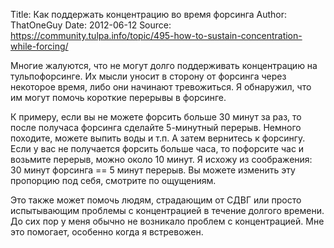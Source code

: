 Title: Как поддержать концентрацию во время форсинга
Author: ThatOneGuy
Date: 2012-06-12
Source: https://community.tulpa.info/topic/495-how-to-sustain-concentration-while-forcing/

Многие жалуются, что не могут долго поддерживать концентрацию на тульпофорсинге. Их мысли уносит в сторону от форсинга через некоторое время, либо они начинают тревожиться. Я обнаружил, что им могут помочь короткие перерывы в форсинге.

К примеру, если вы не можете форсить больше 30 минут за раз, то после получаса форсинга сделайте 5-минутный перерыв. Немного походите, можете выпить воды и т.п. А затем вернитесь к форсингу. Если у вас не получается форсить больше часа, то пофорсите час и возьмите перерыв, можно около 10 минут. Я исхожу из соображения: 30 минут форсинга == 5 минут перерыв. Вы можете изменить эту пропорцию под себя, смотрите по ощущениям.

Это также может помочь людям, страдающим от СДВГ или просто испытывающим проблемы с концентрацией в течение долгого времени. До сих пор у меня обычно не возникало проблем с концентрацией. Мне это помогает, особенно когда я встревожен.